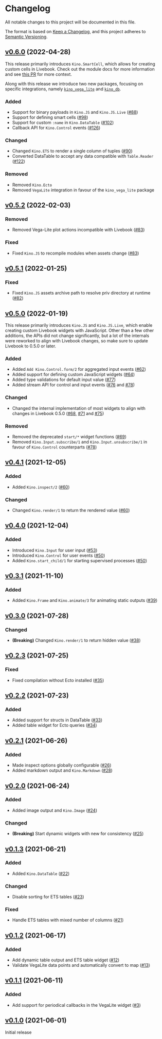 # Changelog

All notable changes to this project will be documented in this file.

The format is based on [Keep a Changelog](https://keepachangelog.com/en/1.0.0/),
and this project adheres to [Semantic Versioning](https://semver.org/spec/v2.0.0.html).

## [v0.6.0](https://github.com/livebook-dev/kino/tree/v0.6.0) (2022-04-28)

This release primarily introduces `Kino.SmartCell`, which allows for
creating custom cells in Livebook. Check out the module docs for more
information and see [this PR](https://github.com/livebook-dev/livebook/pull/1029)
for more context.

Along with this release we introduce two new packages, focusing on
specific integrations, namely [`kino_vega_lite`](https://github.com/livebook-dev/kino_vega_lite)
and [`kino_db`](https://github.com/livebook-dev/kino_db).

### Added

* Support for binary payloads in `Kino.JS` and `Kino.JS.Live` ([#88](https://github.com/livebook-dev/kino/pull/88))
* Support for defining smart cells ([#98](https://github.com/livebook-dev/kino/pull/98))
* Support for custom `:name` in `Kino.DataTable` ([#102](https://github.com/livebook-dev/kino/pull/102))
* Callback API for `Kino.Control` events ([#126](https://github.com/livebook-dev/kino/pull/126))

### Changed

* Changed `Kino.ETS` to render a single column of tuples ([#90](https://github.com/livebook-dev/kino/pull/90))
* Converted DataTable to accept any data compatible with `Table.Reader` ([#122](https://github.com/livebook-dev/kino/pull/122))

### Removed

* Removed `Kino.Ecto`
* Removed `VegaLite` integration in favour of the `kino_vega_lite` package

## [v0.5.2](https://github.com/livebook-dev/kino/tree/v0.5.2) (2022-02-03)

### Removed

* Removed Vega-Lite plot actions incompatible with Livebook ([#83](https://github.com/livebook-dev/kino/pull/83))

### Fixed

* Fixed `Kino.JS` to recompile modules when assets change ([#83](https://github.com/livebook-dev/kino/pull/83))

## [v0.5.1](https://github.com/livebook-dev/kino/tree/v0.5.1) (2022-01-25)

### Fixed

* Fixed `Kino.JS` assets archive path to resolve priv directory at runtime ([#82](https://github.com/livebook-dev/kino/pull/82))

## [v0.5.0](https://github.com/livebook-dev/kino/tree/v0.5.0) (2022-01-19)

This release primarily introduces `Kino.JS` and `Kino.JS.Live`, which
enable creating custom Livebook widgets with JavaScript. Other than a few
other additions, the APIs did not change significantly, but a lot of the
internals were reworked to align with Livebook changes, so make sure to
update Livebook to 0.5.0 or later.

### Added

* Added `Add Kino.Control.form/2` for aggregated input events ([#62](https://github.com/livebook-dev/kino/issues/62))
* Added support for defining custom JavaScript widgets ([#64](https://github.com/livebook-dev/kino/issues/64))
* Added type validations for default input value ([#77](https://github.com/livebook-dev/kino/issues/77))
* Added stream API for control and input events ([#76](https://github.com/livebook-dev/kino/issues/76) and [#78](https://github.com/livebook-dev/kino/issues/78))

### Changed

* Changed the internal implementation of most widgets to align with changes in Livebook 0.5.0 ([#68](https://github.com/livebook-dev/kino/issues/68), [#71](https://github.com/livebook-dev/kino/issues/71) and [#75](https://github.com/livebook-dev/kino/issues/75))

### Removed

* Removed the deprecated `start/*` widget functions ([#69](https://github.com/livebook-dev/kino/issues/69))
* Removed `Kino.Input.subscribe/1` and `Kino.Input.unsubscribe/1` in favour of `Kino.Control` counterparts ([#78](https://github.com/livebook-dev/kino/pull/78/files))

## [v0.4.1](https://github.com/livebook-dev/kino/tree/v0.4.1) (2021-12-05)

### Added

* Added `Kino.inspect/2` ([#60](https://github.com/livebook-dev/kino/issues/60))

### Changed

* Changed `Kino.render/1` to return the rendered value ([#60](https://github.com/livebook-dev/kino/issues/60))

## [v0.4.0](https://github.com/livebook-dev/kino/tree/v0.4.0) (2021-12-04)

### Added

* Introduced `Kino.Input` for user input ([#53](https://github.com/livebook-dev/kino/issues/53))
* Introduced `Kino.Control` for user events ([#50](https://github.com/livebook-dev/kino/issues/50))
* Added `Kino.start_child/1` for starting supervised processes ([#50](https://github.com/livebook-dev/kino/issues/50))

## [v0.3.1](https://github.com/livebook-dev/kino/tree/v0.3.1) (2021-11-10)

### Added

* Added `Kino.Frame` and `Kino.animate/3` for animating static outputs ([#39](https://github.com/livebook-dev/kino/issues/39))

## [v0.3.0](https://github.com/livebook-dev/kino/tree/v0.3.0) (2021-07-28)

### Changed

* **(Breaking)** Changed `Kino.render/1` to return hidden value ([#38](https://github.com/livebook-dev/kino/issues/38))

## [v0.2.3](https://github.com/livebook-dev/kino/tree/v0.2.3) (2021-07-25)

### Fixed

* Fixed compilation without Ecto installed ([#35](https://github.com/livebook-dev/kino/issues/35))

## [v0.2.2](https://github.com/livebook-dev/kino/tree/v0.2.2) (2021-07-23)

### Added

* Added support for structs in DataTable ([#33](https://github.com/elixir-nx/kino/pull/33))
* Added table widget for Ecto queries ([#34](https://github.com/elixir-nx/kino/pull/34))

## [v0.2.1](https://github.com/livebook-dev/kino/tree/v0.2.1) (2021-06-26)

### Added

* Made inspect options globally configurable ([#26](https://github.com/elixir-nx/kino/pull/26))
* Added markdown output and `Kino.Markdown` ([#28](https://github.com/elixir-nx/kino/pull/28))

## [v0.2.0](https://github.com/livebook-dev/kino/tree/v0.2.0) (2021-06-24)

### Added

* Added image output and `Kino.Image` ([#24](https://github.com/elixir-nx/kino/pull/24))

### Changed

* **(Breaking)** Start dynamic widgets with new for consistency ([#25](https://github.com/elixir-nx/kino/pull/25))

## [v0.1.3](https://github.com/livebook-dev/kino/tree/v0.1.3) (2021-06-21)

### Added

* Added `Kino.DataTable` ([#22](https://github.com/elixir-nx/kino/pull/22))

### Changed

* Disable sorting for ETS tables ([#23](https://github.com/elixir-nx/kino/pull/23))

### Fixed

* Handle ETS tables with mixed number of columns ([#21](https://github.com/elixir-nx/kino/pull/21))

## [v0.1.2](https://github.com/livebook-dev/kino/tree/v0.1.2) (2021-06-17)

### Added

* Add dynamic table output and ETS table widget ([#12](https://github.com/elixir-nx/kino/pull/12))
* Validate VegaLite data points and automatically convert to map ([#13](https://github.com/elixir-nx/kino/pull/13))

## [v0.1.1](https://github.com/livebook-dev/kino/tree/v0.1.1) (2021-06-11)

### Added

* Add support for periodical callbacks in the VegaLite widget ([#3](https://github.com/elixir-nx/kino/pull/3))

## [v0.1.0](https://github.com/livebook-dev/kino/tree/v0.1.0) (2021-06-01)

Initial release
